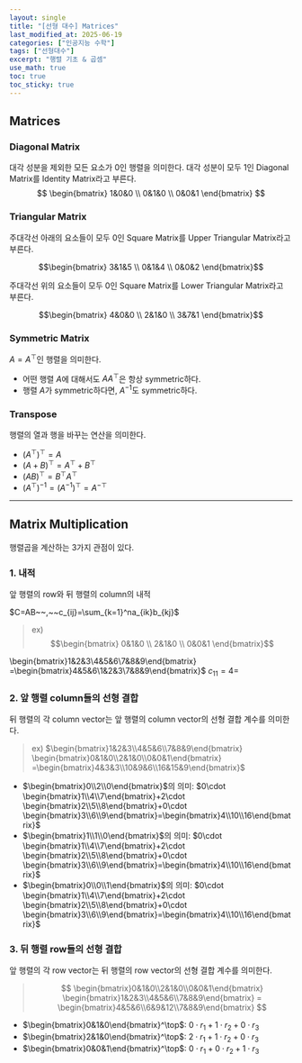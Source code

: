```yaml
---
layout: single
title: "[선형 대수] Matrices"
last_modified_at: 2025-06-19
categories: ["인공지능 수학"]
tags: ["선형대수"]
excerpt: "행렬 기초 & 곱셈"
use_math: true
toc: true
toc_sticky: true
---
```


## Matrices
### Diagonal Matrix
대각 성분을 제외한 모든 요소가 0인 행렬을 의미한다.
대각 성분이 모두 1인 Diagonal Matrix를 Identity Matrix라고 부른다.
$$
\begin{bmatrix}
1&0&0 \\
0&1&0 \\
0&0&1
\end{bmatrix}
$$

### Triangular Matrix
주대각선 아래의 요소들이 모두 0인 Square Matrix를 Upper Triangular Matrix라고 부른다.

$$\begin{bmatrix}
3&1&5 \\
0&1&4 \\
0&0&2
\end{bmatrix}$$
    
주대각선 위의 요소들이 모두 0인 Square Matrix를 Lower Triangular Matrix라고 부른다.

$$\begin{bmatrix}
4&0&0 \\
2&1&0 \\
3&7&1
\end{bmatrix}$$

### Symmetric Matrix
$A=A^\top$인 행렬을 의미한다.
- 어떤 행렬 $A$에 대해서도 $AA^\top$은 항상 symmetric하다.
- 행렬 $A$가 symmetric하다면, $A^{-1}$도 symmetric하다.

### Transpose
행렬의 열과 행을 바꾸는 연산을 의미한다.

- $(A^\top)^\top=A$
- $(A+B)^\top=A^\top+B^\top$
- $(AB)^\top=B^\top A^\top$
- $(A^\top)^{-1}=(A^{-1})^\top=A^{-\top}$

---

## Matrix Multiplication

행렬곱을 계산하는 3가지 관점이 있다.

### 1. 내적
앞 행렬의 row와 뒤 행렬의 column의 내적

$C=AB~~,~~c_{ij}=\sum_{k=1}^na_{ik}b_{kj}$

> ex)
> $$\begin{bmatrix}
0&1&0 \\
2&1&0 \\
0&0&1
\end{bmatrix}$$

\begin{bmatrix}1&2&3\\4&5&6\\7&8&9\end{bmatrix}
=\begin{bmatrix}4&5&6\\1&2&3\\7&8&9\end{bmatrix}$
$c_{11}=4=$

### 2. 앞 행렬 column들의 선형 결합

뒤 행렬의 각 column vector는 앞 행렬의 column vector의 선형 결합 계수를 의미한다.

> ex) $\begin{bmatrix}1&2&3\\4&5&6\\7&8&9\end{bmatrix}
\begin{bmatrix}0&1&0\\2&1&0\\0&0&1\end{bmatrix}
=\begin{bmatrix}4&3&3\\10&9&6\\16&15&9\end{bmatrix}$
- $\begin{bmatrix}0\\2\\0\end{bmatrix}$의 의미: $0\cdot \begin{bmatrix}1\\4\\7\end{bmatrix}+2\cdot \begin{bmatrix}2\\5\\8\end{bmatrix}+0\cdot \begin{bmatrix}3\\6\\9\end{bmatrix}=\begin{bmatrix}4\\10\\16\end{bmatrix}$
- $\begin{bmatrix}1\\1\\0\end{bmatrix}$의 의미: $0\cdot \begin{bmatrix}1\\4\\7\end{bmatrix}+2\cdot \begin{bmatrix}2\\5\\8\end{bmatrix}+0\cdot \begin{bmatrix}3\\6\\9\end{bmatrix}=\begin{bmatrix}4\\10\\16\end{bmatrix}$
- $\begin{bmatrix}0\\0\\1\end{bmatrix}$의 의미: $0\cdot \begin{bmatrix}1\\4\\7\end{bmatrix}+2\cdot \begin{bmatrix}2\\5\\8\end{bmatrix}+0\cdot \begin{bmatrix}3\\6\\9\end{bmatrix}=\begin{bmatrix}4\\10\\16\end{bmatrix}$

### 3. 뒤 행렬 row들의 선형 결합

앞 행렬의 각 row vector는 뒤 행렬의 row vector의 선형 결합 계수를 의미한다.

> $$
\begin{bmatrix}0&1&0\\2&1&0\\0&0&1\end{bmatrix}
\begin{bmatrix}1&2&3\\4&5&6\\7&8&9\end{bmatrix}
=
\begin{bmatrix}4&5&6\\6&9&12\\7&8&9\end{bmatrix}
	$$
    
- $\begin{bmatrix}0&1&0\end{bmatrix}^\top$: $0\cdot r_1+1\cdot r_2+0\cdot r_3$
- $\begin{bmatrix}2&1&0\end{bmatrix}^\top$: $2\cdot r_1+1\cdot r_2+0\cdot r_3$
- $\begin{bmatrix}0&0&1\end{bmatrix}^\top$: $0\cdot r_1+0\cdot r_2+1\cdot r_3$
